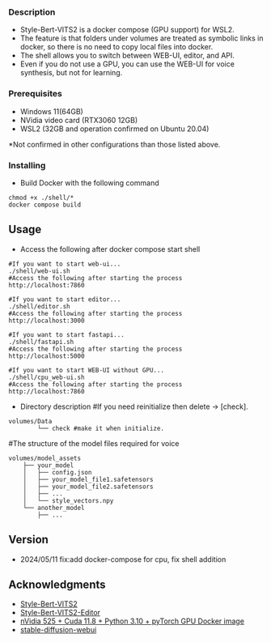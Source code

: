 ### Description
* Style-Bert-VITS2 is a docker compose (GPU support) for WSL2.
* The feature is that folders under volumes are treated as symbolic links in docker, so there is no need to copy local files into docker.
* The shell allows you to switch between WEB-UI, editor, and API.
* Even if you do not use a GPU, you can use the WEB-UI for voice synthesis, but not for learning.

### Prerequisites

* Windows 11(64GB)
* NVidia video card (RTX3060 12GB)
* WSL2 (32GB and operation confirmed on Ubuntu 20.04)

*Not confirmed in other configurations than those listed above.

### Installing

* Build Docker with the following command
```
chmod +x ./shell/*
docker compose build
```

## Usage

* Access the following after docker compose start shell
```
#If you want to start web-ui...
./shell/web-ui.sh
#Access the following after starting the process
http://localhost:7860

#If you want to start editor...
./shell/editor.sh
#Access the following after starting the process
http://localhost:3000

#If you want to start fastapi...
./shell/fastapi.sh
#Access the following after starting the process
http://localhost:5000

#If you want to start WEB-UI without GPU...
./shell/cpu_web-ui.sh
#Access the following after starting the process
http://localhost:7860
```

* Directory description
#If you need reinitialize then delete → [check].
```
volumes/Data
        └── check #make it when initialize.
```
#The structure of the model files required for voice 
```
volumes/model_assets
    ├── your_model
    │   ├── config.json
    │   ├── your_model_file1.safetensors
    │   ├── your_model_file2.safetensors
    │   ├── ...
    │   └── style_vectors.npy
    └── another_model
        ├── ...
```

## Version

* 2024/05/11 fix:add docker-compose for cpu, fix shell addition

## Acknowledgments

* [Style-Bert-VITS2](https://github.com/litagin02/Style-Bert-VITS2)
* [Style-Bert-VITS2-Editor](https://github.com/litagin02/Style-Bert-VITS2-Editor)
* [nVidia 525 + Cuda 11.8 + Python 3.10 + pyTorch GPU Docker image](https://dev.to/ordigital/nvidia-525-cuda-118-python-310-pytorch-gpu-docker-image-1l4a)
* [stable-diffusion-webui](https://github.com/AUTOMATIC1111/stable-diffusion-webui) 